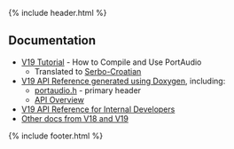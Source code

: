 {% include header.html %}

## Documentation

- [V19 Tutorial](http://portaudio.com/docs/v19-doxydocs/tutorial_start.html) - How to Compile and Use PortAudio
  - Translated to [Serbo-Croatian](http://science.webhostinggeeks.com/portaudio-tutorijali-be)
- [V19 API Reference generated using Doxygen](http://portaudio.com/docs/v19-doxydocs/), including:
  - [portaudio.h](http://portaudio.com/docs/v19-doxydocs/portaudio_8h.html) - primary header
  - [API Overview](http://portaudio.com/docs/v19-doxydocs/api_overview.html)
- [V19 API Reference for Internal Developers](http://portaudio.com/docs/v19-doxydocs-dev/)
- [Other docs from V18 and V19](http://www.portaudio.com/docs/)

{% include footer.html %}
